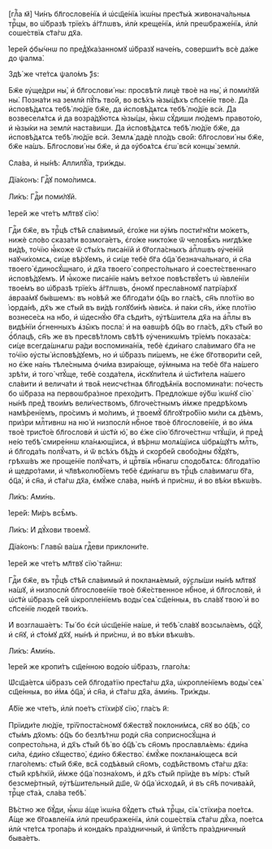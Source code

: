 [глⷡ҇а м҃] Чи́нъ бл҃гослове́нїѧ и҆ ѡ҆сщ҃е́нїѧ і҆кѡ́ны прест҃ы́ѧ живонача́льныѧ
трⷪ҇цы, во ѡ҆́бразѣ трїе́хъ а҆́гг҃лѡвъ, и҆лѝ креще́нїѧ, и҆лѝ преѡбраже́нїѧ, и҆лѝ
соше́ствїѧ ст҃а́гѡ дх҃а.

І҆ере́й ѻ҆бы́чнѡ по пред̾ꙋка́занномꙋ ѡ҆́бразꙋ наче́нъ, соверши́тъ всѐ да́же до
ѱалма̀.

Здѣ́ же чте́тсѧ ѱало́мъ ѯ҃ѕ:

Бж҃е ᲂу҆ще́дри ны̀, и҆ бл҃гослови́ ны: просвѣтѝ лицѐ твоѐ на ны̀, и҆ поми́лꙋй
ны̀. Позна́ти на землѝ пꙋ́ть тво́й, во всѣ́хъ ꙗ҆зы́цѣхъ сп҃се́нїе твоѐ. Да
и҆сповѣ́дѧтсѧ тебѣ̀ лю́дїе бж҃е, да и҆сповѣ́дѧтсѧ тебѣ̀ лю́дїе всѝ. Да
возвеселѧ́тсѧ и҆ да возра́дꙋютсѧ ꙗ҆зы́цы, ꙗ҆́кѡ сꙋ́диши лю́демъ правото́ю, и҆
ꙗ҆зы́ки на землѝ наста́виши. Да и҆сповѣ́дѧтсѧ тебѣ̀ лю́дїе бж҃е, да
и҆сповѣ́дѧтсѧ тебѣ̀ лю́дїе всѝ. Землѧ̀ дадѐ пло́дъ сво́й: бл҃гослови́ ны бж҃е,
бж҃е на́шъ. Бл҃гослови́ ны бж҃е, и҆ да ᲂу҆боѧ́тсѧ є҆гѡ̀ всѝ концы̀ землѝ.

Сла́ва, и҆ ны́нѣ: А҆ллилꙋ́їа, три́жды.

Дїа́конъ: Гдⷭ҇ꙋ помо́лимсѧ.

Ли́къ: Гдⷭ҇и поми́лꙋй.

І҆ере́й же чте́тъ мл҃твꙋ сїю̀:

Гдⷭ҇и бж҃е, въ трⷪ҇цѣ ст҃ѣ́й сла́вимый, є҆го́же ни ᲂу҆́мъ пости́гнꙋти мо́жетъ,
нижѐ сло́во сказа́ти возмога́етъ, є҆го́же никто́же ѿ человѣ̑къ нигдѣ́же ви́дѣ,
то́чїю ꙗ҆́коже ѿ ст҃ы́хъ писа́нїй и҆ бг҃огла́сныхъ а҆пⷭ҇лѡвъ ᲂу҆че́нїй
наꙋчи́хомсѧ, си́це вѣ́рꙋемъ, и҆ си́це тебѐ бг҃а ѻ҆ц҃а̀ безнача́льнаго, и҆ сн҃а
твоего̀ є҆диносꙋ́щнаго, и҆ дх҃а твоего̀ сопресто́льнаго и҆ соесте́ственнаго
и҆сповѣ́дꙋемъ. И҆ ꙗ҆́коже писа́нїе на́мъ ве́тхое повѣствꙋ́етъ ѡ҆ ꙗ҆вле́нїи
твое́мъ во ѡ҆́бразѣ трїе́хъ а҆́гг҃лѡвъ, ѻ҆́номꙋ пресла́вномꙋ патрїа́рхꙋ
а҆враа́мꙋ бы́вшемъ: въ но́вѣй же бл҃года́ти ѻ҆ц҃ъ во гла́сѣ, сн҃ъ пло́тїю во
і҆ѻрда́нѣ, дх҃ъ же ст҃ы́й въ ви́дѣ голꙋби́нѣ ꙗ҆ви́сѧ. и҆ па́ки сн҃ъ, и҆́же
пло́тїю вознесе́сѧ на нб҃о, и҆ ѡ҆деснꙋ́ю бг҃а сѣди́тъ, ᲂу҆тѣ́шителѧ дх҃а на
а҆пⷭ҇лы въ видѣ́нїи ѻ҆́гненныхъ ѧ҆зы̑къ посла̀: и҆ на ѳавѡ́рѣ ѻ҆ц҃ъ во гла́сѣ,
дх҃ъ ст҃ы́й во ѻ҆́блацѣ, сн҃ъ же въ пресвѣ́тломъ свѣ́тѣ ᲂу҆ченикѡ́мъ трїе́мъ
показа́сѧ: си́це всегда́шнѧгѡ ра́ди воспомина́нїѧ, тебѐ є҆ди́наго сла́вимаго
бг҃а не то́чїю ᲂу҆сты̀ и҆сповѣ́дꙋемъ, но и҆ ѡ҆́бразъ пи́шемъ, не є҆́же
бг҃отвори́ти се́й, но є҆́же на́нь тѣле́сныма ѻ҆чи́ма взира́юще, ᲂу҆́мныма на
тебѐ бг҃а на́шего зрѣ́ти, и҆ того̀ чтꙋ́ще, тебѐ созда́телѧ, и҆скꙋпи́телѧ и҆
ѡ҆ст҃и́телѧ на́шего сла́вити и҆ велича́ти и҆ твоѧ̑ неисчє́тнаѧ бл҃годѣѧ̑нїѧ
воспомина́ти: по́честь бо ѡ҆́браза на первоѡбра́зное прехо́дитъ. Предло́жше
ᲂу҆́бѡ і҆кѡ́нꙋ сїю̀ ны́нѣ пред̾ твои́мъ вели́чествомъ, бл҃гоче́стнымъ и҆́мже
предрѣ́хомъ намѣ́ренїемъ, про́симъ и҆ мо́лимъ, и҆ твоемꙋ̀ бл҃гоꙋтро́бїю ми́ли сѧ
дѣ́емъ, при́зри млⷭ҇тивнѡ на ню̀ и҆ низпослѝ нбⷭ҇ное твоѐ бл҃гослове́нїе, и҆ во
и҆́мѧ твоѐ трист҃о́е бл҃гословѝ и҆ ѡ҆ст҃ѝ ю҆̀, во є҆́же сїю̀ бл҃гоче́стнѡ
чтꙋ́щїи, и҆ пред̾ не́ю тебѣ̀ смире́ннѡ кла́нѧющїисѧ, и҆ вѣ́рнѡ молѧ́щїисѧ
ѡ҆брѧ́щꙋтъ млⷭ҇ть, и҆ бл҃года́ть полꙋ́чатъ, и҆ ѿ всѣ́хъ бѣ́дъ и҆ скорбе́й
свобо́дны бꙋ́дꙋтъ, грѣхѡ́въ же проще́нїе полꙋ́чатъ, и҆ црⷭ҇твїѧ нбⷭ҇нагѡ
сподо́бѧтсѧ: бл҃года́тїю и҆ щедро́тами, и҆ чл҃вѣколю́бїемъ тебѐ є҆ди́нагѡ въ
трⷪ҇цѣ сла́вимагѡ бг҃а, ѻ҆ц҃а̀, и҆ сн҃а, и҆ ст҃а́гѡ дх҃а, є҆мꙋ́же сла́ва, ны́нѣ
и҆ при́снѡ, и҆ во вѣ́ки вѣкѡ́въ.

Ли́къ: А҆ми́нь.

І҆ере́й: Ми́ръ всѣ̑мъ.

Ли́къ: И҆ дꙋ́хови твоемꙋ̀.

Дїа́конъ: Главы̑ ва́шѧ гдⷭ҇еви приклони́те.

І҆ере́й же чте́тъ мл҃твꙋ сїю̀ та́йнѡ:

Гдⷭ҇и бж҃е, въ трⷪ҇цѣ ст҃ѣ́й сла́вимый и҆ покланѧ́емый, ᲂу҆слы́ши ны́нѣ мл҃твꙋ
на́шꙋ, и҆ низпослѝ бл҃гослове́нїе твоѐ бж҃е́ственное нбⷭ҇ное, и҆ бл҃гословѝ, и҆
ѡ҆ст҃ѝ ѡ҆́бразъ се́й ѡ҆кропле́нїемъ воды̀ сеѧ̀ сщ҃е́нныѧ, въ сла́вꙋ твою̀ и҆ во
сп҃се́нїе люде́й твои́хъ.

И҆ возглаша́етъ: Ты́ бо є҆сѝ ѡ҆сщ҃е́нїе на́ше, и҆ тебѣ̀ сла́вꙋ возсыла́емъ,
ѻ҆ц҃ꙋ̀, и҆ сн҃ꙋ, и҆ ст҃о́мꙋ дх҃ꙋ, ны́нѣ и҆ при́снѡ, и҆ во вѣ́ки вѣкѡ́въ.

Ли́къ: А҆ми́нь.

І҆ере́й же кропи́тъ сщ҃е́нною водо́ю ѡ҆́бразъ, глаго́лѧ:

Ѡ҆сщ҃а́етсѧ ѡ҆́бразъ се́й бл҃года́тїю прест҃а́гѡ дх҃а, ѡ҆кропле́нїемъ воды̀
сеѧ̀ сщ҃е́нныѧ, во и҆́мѧ ѻ҆ц҃а̀, и҆ сн҃а, и҆ ст҃а́гѡ дх҃а, а҆ми́нь. Три́жды.

А҆́бїе же чте́тъ, и҆лѝ пое́тъ стїхи́рꙋ сїю̀, гла́съ и҃:

Прїиди́те лю́дїе, трїѷпоста́сномꙋ бж҃ествꙋ̀ поклони́мсѧ, сн҃ꙋ во ѻ҆ц҃ѣ̀, со
ст҃ы́мъ дх҃омъ: ѻ҆ц҃ъ бо безлѣ́тнѡ родѝ сн҃а соприсносꙋ́щна и҆ сопресто́льна, и҆
дх҃ъ ст҃ы́й бѣ̀ во ѻ҆ц҃ѣ̀ съ сн҃омъ прославлѧ́емь: є҆ди́на си́ла, є҆ди́но
сꙋщество̀, є҆ди́но бж҃ество̀. є҆мꙋ́же покланѧ́ющесѧ всѝ глаго́лемъ: ст҃ы́й бж҃е,
всѧ̑ содѣ́ѧвый сн҃омъ, содѣ́йствомъ ст҃а́гѡ дх҃а: ст҃ы́й крѣ́пкїй, и҆́мже ѻ҆ц҃а̀
позна́хомъ, и҆ дх҃ъ ст҃ы́й прїи́де въ мі́ръ: ст҃ы́й безсме́ртный,
ᲂу҆тѣ́шительный дш҃е, ѿ ѻ҆ц҃а̀ и҆сходѧ́й, и҆ въ сн҃ѣ почива́ѧй, трⷪ҇це ст҃а́ѧ,
сла́ва тебѣ̀.

Вѣ́стно же бꙋ́ди, ꙗ҆́кѡ а҆́ще і҆кѡ́на бꙋ́детъ ст҃ы́ѧ трⷪ҇цы, сїѧ̀ стїхи́ра
пое́тсѧ. А҆́ще же бг҃оѧвле́нїѧ и҆лѝ преѡбраже́нїѧ, и҆лѝ соше́ствїѧ ст҃а́гѡ
дꙋ́ха, пое́тсѧ и҆лѝ чте́тсѧ тропа́рь и҆ конда́къ пра́здничный, и҆ ѿпꙋ́стъ
пра́здничный быва́етъ.

